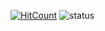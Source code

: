 [![HitCount](http://hits.dwyl.io/lab89/resume.svg)](http://hits.dwyl.io/lab89/resume)
![status](https://img.shields.io/badge/working-brightgreen.svg)
